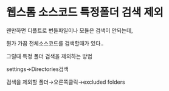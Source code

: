 # 웹스톰 소스코드 특정폴더 검색 제외

왠만하면 디폴트로 번들파일이나 모듈은 검색이 안되는데,

뭔가 가끔 전체소스코드를 검색할때가 있다..

그럴때 특정 폴더 검색을 제외하는 방법

settings→Directories검색

검색을 제외할 폴더→오른쪽클릭→excluded folders

